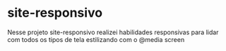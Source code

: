 # site-responsivo
<p>Nesse projeto site-responsivo realizei habilidades responsivas para lidar com todos os tipos de tela estilizando com o @media screen</p>
<img src="">
